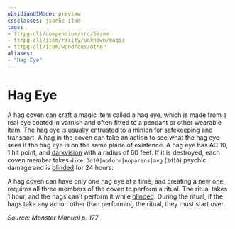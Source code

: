 ```yaml
---
obsidianUIMode: preview
cssclasses: json5e-item
tags:
- ttrpg-cli/compendium/src/5e/mm
- ttrpg-cli/item/rarity/unknown/magic
- ttrpg-cli/item/wondrous/other
aliases: 
- "Hag Eye"
---
```

# Hag Eye



A hag coven can craft a magic item called a hag eye, which is made from a real eye coated in varnish and often fitted to a pendant or other wearable item. The hag eye is usually entrusted to a minion for safekeeping and transport. A hag in the coven can take an action to see what the hag eye sees if the hag eye is on the same plane of existence. A hag eye has AC 10, 1 hit point, and [darkvision](/3-Mechanics/CLI/Rules/senses.md#Darkvision) with a radius of 60 feet. If it is destroyed, each coven member takes `dice:3d10|noform|noparens|avg` (`3d10`) psychic damage and is [blinded](/3-Mechanics/CLI/Rules/conditions.md#Blinded) for 24 hours.

A hag coven can have only one hag eye at a time, and creating a new one requires all three members of the coven to perform a ritual. The ritual takes 1 hour, and the hags can't perform it while [blinded](/3-Mechanics/CLI/Rules/conditions.md#Blinded). During the ritual, if the hags take any action other than performing the ritual, they must start over.

*Source: Monster Manual p. 177*